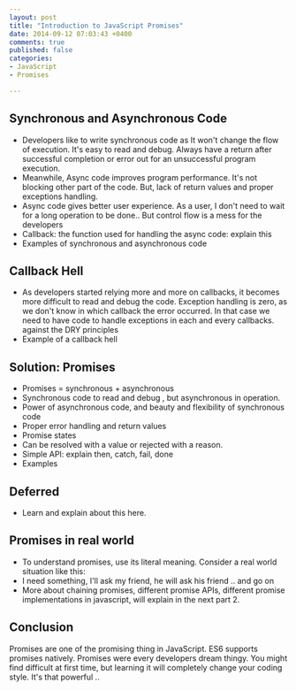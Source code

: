 ```yaml
---
layout: post
title: "Introduction to JavaScript Promises"
date: 2014-09-12 07:03:43 +0400
comments: true
published: false
categories: 
- JavaScript
- Promises

---
```



## Synchronous and Asynchronous Code

- Developers like to write synchronous code as It won't change the flow of execution. It's easy to read and debug. Always have a return after successful completion or error out for an unsuccessful program execution.
- Meanwhile, Async code improves program performance. It's not blocking other part of the code. But, lack of return values and proper exceptions handling.
- Async code gives better user experience. As a user, I don't need to wait for a long operation to be done.. But control flow is a mess for the developers
- Callback: the function used for handling the async code: explain this
- Examples of synchronous and asynchronous code

## Callback Hell

- As developers started relying more and more on callbacks, it becomes more difficult to read and debug the code. Exception handling is zero, as we don't know in which callback the error occurred. In that case we need to have code to handle exceptions in each and every callbacks. against the DRY principles
- Example of a callback hell

## Solution: Promises

- Promises = synchronous +  asynchronous
- Synchronous code to read and debug , but asynchronous in operation.
- Power of asynchronous code, and beauty and flexibility of synchronous code
- Proper error handling and return values
- Promise states
- Can be resolved with a value or rejected with a reason.
- Simple API: explain then, catch, fail, done
- Examples

## Deferred

- Learn and explain about this here.

## Promises in real world

- To understand promises, use its literal meaning. Consider a real world situation like this:
- I need something, I'll ask my friend, he will ask his friend .. and go on
- More about chaining promises, different promise APIs, different promise implementations in javascript, will explain in the next part 2.

## Conclusion

Promises are one of the promising thing in JavaScript. ES6 supports promises natively. Promises were every developers dream thingy. You might find difficult at first time, but learning it will completely change your coding style. It's that powerful ..